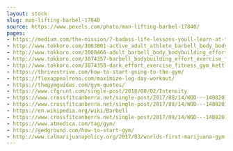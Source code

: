 ```yaml
---
layout: stock
slug: man-lifting-barbel-17840
source: https://www.pexels.com/photo/man-lifting-barbel-17840/
pages:
- https://medium.com/the-mission/7-badass-life-lessons-youll-learn-at-the-gym-ae14ec10c26f
- http://www.tokkoro.com/3063801-active_adult_athlete_barbell_body_bodybuilding_brawny_effort_exercise_fitness_gym_muscles_person_sport_strength_strong_training_weight_weightlifting_weights_woman.html
- http://www.tokkoro.com/3008466-adult_barbell_body_bodybuilding_effort_exercise_exhausted_exhausting_fitness_gym_health_heavy_man_muscles_person_power_powerful_shoes_strength_strong_weightlifting_weights.html
- http://www.tokkoro.com/3074357-barbell_bodybuilding_effort_exercise_fitness_gym_man_muscles_person_strong_training_weightlifting_weights.html
- http://www.tokkoro.com/3074358-dark_effort_exercise_fitness_gym_kettlebell_man_muscles_spotlight_strong_tattoos_training_weights_public-domain-images.html
- https://thrivestrive.com/how-to-start-going-to-the-gym/
- https://flexappealreno.com/maximize-leg-day-workout/
- https://thegymguides.com/gym-quotes/
- https://www.cfgrunt.com/single-post/2018/08/02/Intensity
- https://www.crossfitcanberra.net/single-post/2017/08/14/WOD---14082017?page_id=15
- https://www.crossfitcanberra.net/single-post/2017/08/14/WOD---14082017?hid=57DD39F13265FBED6CA86401621099EB&wordfence_logHuman=1
- https://en.wikipedia.org/wiki/Barbell
- https://www.crossfitcanberra.net/single-post/2017/08/14/WOD---14082017
- https://www.atmedica.com/tag/gym/
- https://gedground.com/how-to-start-gym/
- http://www.calmarijuanapolicy.org/2017/03/worlds-first-marijuana-gym-coming-california.html
---
```

